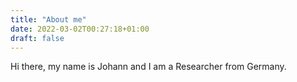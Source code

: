 ```yaml
---
title: "About me"
date: 2022-03-02T00:27:18+01:00
draft: false
---
```


Hi there, my name is Johann and I am a Researcher from Germany.
